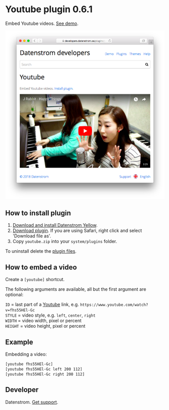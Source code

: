 Youtube plugin 0.6.1
====================
Embed Youtube videos. [See demo](https://developers.datenstrom.se/plugins/youtube).

<p align="center"><img src="youtube-screenshot.png?raw=true" alt="Screenshot"></p>

## How to install plugin

1. [Download and install Datenstrom Yellow](https://github.com/datenstrom/yellow/).
2. [Download plugin](https://github.com/datenstrom/yellow-plugins/raw/master/zip/youtube.zip). If you are using Safari, right click and select 'Download file as'.
3. Copy `youtube.zip` into your `system/plugins` folder.

To uninstall delete the [plugin files](update.ini).

## How to embed a video

Create a `[youtube]` shortcut. 

The following arguments are available, all but the first argument are optional:
 
`ID` = last part of a [Youtube](https://www.youtube.com) link, e.g. `https://www.youtube.com/watch?v=fhs55HEl-Gc`  
`STYLE` = video style, e.g. `left`, `center`, `right`  
`WIDTH` = video width, pixel or percent  
`HEIGHT` = video height, pixel or percent   
 
## Example

Embedding a video:

    [youtube fhs55HEl-Gc]
    [youtube fhs55HEl-Gc left 200 112]
    [youtube fhs55HEl-Gc right 200 112]

## Developer

Datenstrom. [Get support](https://developers.datenstrom.se/help/support).
